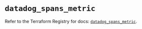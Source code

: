 # `datadog_spans_metric`

Refer to the Terraform Registry for docs: [`datadog_spans_metric`](https://registry.terraform.io/providers/datadog/datadog/3.36.1/docs/resources/spans_metric).

